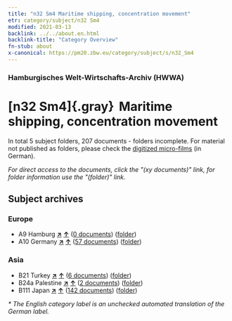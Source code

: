 ```yaml
---
title: "n32 Sm4 Maritime shipping, concentration movement"
etr: category/subject/n32 Sm4
modified: 2021-03-13
backlink: ../../about.en.html
backlink-title: "Category Overview"
fn-stub: about
x-canonical: https://pm20.zbw.eu/category/subject/s/n32_Sm4
---
```


### Hamburgisches Welt-Wirtschafts-Archiv (HWWA)
# [n32 Sm4]{.gray}&#8201; Maritime shipping, concentration movement&#160; 





In total 5 subject folders, 207 documents - folders incomplete.
For material not published as folders, please check the [digitized micro-films](/film/h1_sh.de.html) (in German).

_For direct access to the documents, click the "(xy documents)" link, for folder information use the "(folder)" link._

## Subject archives



### Europe

- A9 Hamburg [**&nearr;**](../../../geo/i/140905/about.en.html "Hamburg (all folders)") [**&uarr;**](../../../geo/about.en.html#A9 "Country category system") (<a href="https://pm20.zbw.eu/dfgview/sh/140905,145573" title="about: Hamburg : Maritime shipping, concentration movement" target="_blank">0 documents</a>) ([folder](../../../../folder/sh/1409xx/140905/1455xx/145573/about.en.html))
- A10 Germany [**&nearr;**](../../../geo/i/126128/about.en.html "Germany (all folders)") [**&uarr;**](../../../geo/about.en.html#A10 "Country category system") (<a href="https://pm20.zbw.eu/dfgview/sh/126128,145573" title="about: Germany : Maritime shipping, concentration movement" target="_blank">57 documents</a>) ([folder](../../../../folder/sh/1261xx/126128/1455xx/145573/about.en.html))

### Asia

- B21 Turkey [**&nearr;**](../../../geo/i/141111/about.en.html "Turkey (all folders)") [**&uarr;**](../../../geo/about.en.html#B21 "Country category system") (<a href="https://pm20.zbw.eu/dfgview/sh/141111,145573" title="about: Turkey : Maritime shipping, concentration movement" target="_blank">6 documents</a>) ([folder](../../../../folder/sh/1411xx/141111/1455xx/145573/about.en.html))
- B24a Palestine [**&nearr;**](../../../geo/i/141115/about.en.html "Palestine (all folders)") [**&uarr;**](../../../geo/about.en.html#B24a "Country category system") (<a href="https://pm20.zbw.eu/dfgview/sh/141115,145573" title="about: Palestine : Maritime shipping, concentration movement" target="_blank">2 documents</a>) ([folder](../../../../folder/sh/1411xx/141115/1455xx/145573/about.en.html))
- B111 Japan [**&nearr;**](../../../geo/i/141272/about.en.html "Japan (all folders)") [**&uarr;**](../../../geo/about.en.html#B111 "Country category system") (<a href="https://pm20.zbw.eu/dfgview/sh/141272,145573" title="about: Japan : Maritime shipping, concentration movement" target="_blank">142 documents</a>) ([folder](../../../../folder/sh/1412xx/141272/1455xx/145573/about.en.html))


_* The English category label is an unchecked automated translation of the German label._

